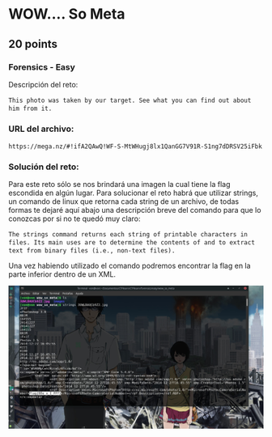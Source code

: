 # WOW.... So Meta

## 20 points

### Forensics - Easy

Descripción del reto:

```
This photo was taken by our target. See what you can find out about him from it.
```

### URL del archivo:

```
https://mega.nz/#!ifA2QAwQ!WF-S-MtWHugj8lx1QanGG7V91R-S1ng7dDRSV25iFbk
```

### Solución del reto:
Para este reto sólo se nos brindará una imagen la cual tiene la flag escondida en algún lugar.
Para solucionar el reto habrá que utilizar strings, un comando de linux que retorna cada string
de un archivo, de todas formas te dejaré aquí abajo una descripción breve del comando para que lo conozcas por si no te quedó muy claro:
```
The strings command returns each string of printable characters in files. Its main uses are to determine the contents of and to extract text from binary files (i.e., non-text files).
```
Una vez habiendo utilizado el comando podremos encontrar la flag en la parte inferior dentro de un XML.

![Screenshot](images/01.jpg)
